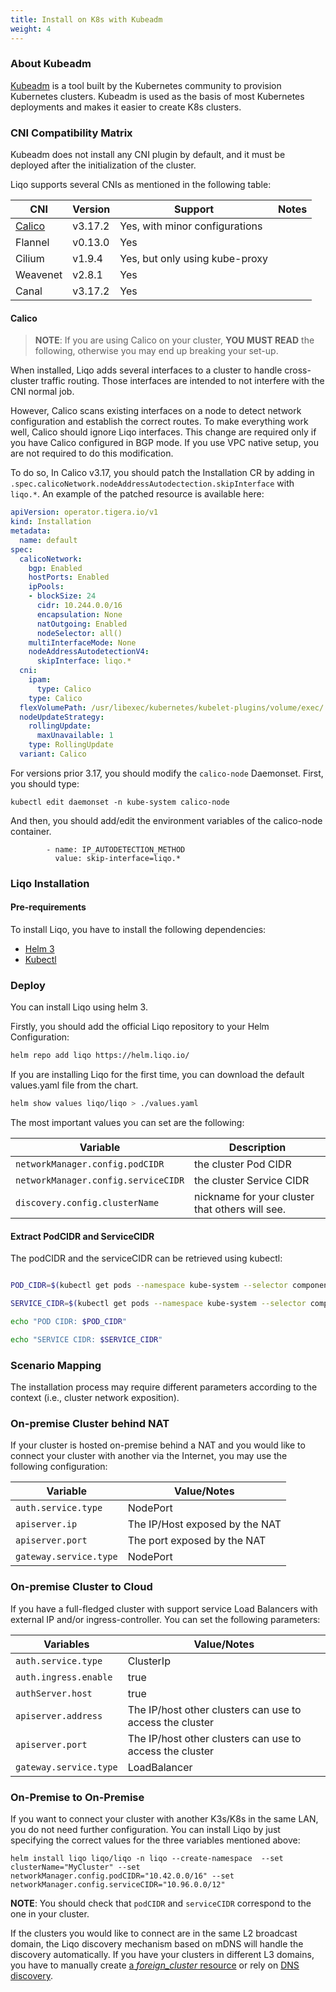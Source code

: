 ```yaml
---
title: Install on K8s with Kubeadm
weight: 4
---
```


### About Kubeadm

[Kubeadm](https://kubernetes.io/docs/setup/production-environment/tools/kubeadm/create-cluster-kubeadm/) is a tool built by the Kubernetes community to provision Kubernetes clusters. Kubeadm is used as the basis of most Kubernetes deployments and makes it easier to create K8s clusters.

### CNI Compatibility Matrix

Kubeadm does not install any CNI plugin by default, and it must be deployed after the initialization of the cluster.

Liqo supports several CNIs as mentioned in the following table:

| CNI                    | Version                             | Support                                   | Notes                       |
| ---------------------- | ------------------------------      | --------------------------------------    | --------------------------- |
| [Calico](#calico)      | v3.17.2                             |  Yes, with minor configurations           |                             |
| Flannel                | v0.13.0                             |  Yes                                      |                             |
| Cilium                 | v1.9.4                              |  Yes, but only using kube-proxy           |                             |
| Weavenet               | v2.8.1                              |  Yes                                      |                             |
| Canal                  | v3.17.2                             |  Yes                                      |                             |

#### Calico

>__NOTE__: If you are using Calico on your cluster, __YOU MUST READ__ the following, otherwise you may end up breaking your set-up.

When installed, Liqo adds several interfaces to a cluster to handle cross-cluster traffic routing. Those interfaces are intended to not interfere with the CNI normal job.

However, Calico scans existing interfaces on a node to detect network configuration and establish the correct routes. To make everything work well, Calico should ignore Liqo interfaces. This change are required only if you have Calico configured in BGP mode. If you use VPC native setup, you are not required to do this modification.

To do so, In Calico v3.17, you should patch the Installation CR by adding in `.spec.calicoNetwork.nodeAddressAutodectection.skipInterface` with `liqo.*`. An example of the patched resource is available here:

```yaml
apiVersion: operator.tigera.io/v1
kind: Installation
metadata:
  name: default
spec:
  calicoNetwork:
    bgp: Enabled
    hostPorts: Enabled
    ipPools:
    - blockSize: 24
      cidr: 10.244.0.0/16
      encapsulation: None
      natOutgoing: Enabled
      nodeSelector: all()
    multiInterfaceMode: None
    nodeAddressAutodetectionV4:
      skipInterface: liqo.*
  cni:
    ipam:
      type: Calico
    type: Calico
  flexVolumePath: /usr/libexec/kubernetes/kubelet-plugins/volume/exec/
  nodeUpdateStrategy:
    rollingUpdate:
      maxUnavailable: 1
    type: RollingUpdate
  variant: Calico
```

For versions prior 3.17, you should modify the `calico-node` Daemonset. First, you should type:

```
kubectl edit daemonset -n kube-system calico-node
```

And then, you should add/edit the environment variables of the calico-node container.

```
        - name: IP_AUTODETECTION_METHOD
          value: skip-interface=liqo.*
```


### Liqo Installation

#### Pre-requirements

To install Liqo, you have to install the following dependencies:

* [Helm 3](https://helm.sh/docs/intro/install/)
* [Kubectl](https://kubernetes.io/docs/tasks/tools/install-kubectl/)

### Deploy

You can install Liqo using helm 3.

Firstly, you should add the official Liqo repository to your Helm Configuration:

```bash
helm repo add liqo https://helm.liqo.io/
```

If you are installing Liqo for the first time, you can download the default values.yaml file from the chart.

```bash
helm show values liqo/liqo > ./values.yaml
```

The most important values you can set are the following:

| Variable               | Description                                 |
| ---------------------- | ------------------------------------------- |
| `networkManager.config.podCIDR`        | the cluster Pod CIDR                        |
| `networkManager.config.serviceCIDR`    | the cluster Service CIDR                    |
| `discovery.config.clusterName`         | nickname for your cluster that others will see. |

#### Extract PodCIDR and ServiceCIDR

The podCIDR and the serviceCIDR can be retrieved using kubectl:

```bash

POD_CIDR=$(kubectl get pods --namespace kube-system --selector component=kube-controller-manager --output jsonpath="{.items[*].spec.containers[*].command}" 2>/dev/null | grep -Po --max-count=1 "(?<=--cluster-cidr=)[0-9.\/]+")

SERVICE_CIDR=$(kubectl get pods --namespace kube-system --selector component=kube-controller-manager --output jsonpath="{.items[*].spec.containers[*].command}" 2>/dev/null | grep -Po --max-count=1 "(?<=--service-cluster-ip-range=)[0-9.\/]+")

echo "POD CIDR: $POD_CIDR"

echo "SERVICE CIDR: $SERVICE_CIDR"
```

### Scenario Mapping

The installation process may require different parameters according to the context (i.e., cluster network exposition).

### On-premise Cluster behind NAT

If your cluster is hosted on-premise behind a NAT and you would like to connect your cluster with another via the Internet, you may use the following configuration:

| Variable | Value/Notes |
| -------- | ----------- |
| `auth.service.type` | NodePort |
| `apiserver.ip` |  The IP/Host exposed by the NAT |
| `apiserver.port` | The port exposed by the NAT  |
| `gateway.service.type` | NodePort |

### On-premise Cluster to Cloud

If you have a full-fledged cluster with support service Load Balancers with external IP and/or ingress-controller. You can set the following parameters:

| Variables | Value/Notes |
| -------- | ----------- |
| `auth.service.type`  | ClusterIp |
| `auth.ingress.enable` | true  |
| `authServer.host`     | true  |
| `apiserver.address` |  The IP/host other clusters can use to access the cluster |
| `apiserver.port` |  The IP/host other clusters can use to access the cluster  |
| `gateway.service.type` | LoadBalancer |

### On-Premise to On-Premise

If you want to connect your cluster with another K3s/K8s in the same LAN, you do not need further configuration. You can install Liqo by just specifying the correct values for the three variables mentioned above:

```
helm install liqo liqo/liqo -n liqo --create-namespace  --set clusterName="MyCluster" --set networkManager.config.podCIDR="10.42.0.0/16" --set networkManager.config.serviceCIDR="10.96.0.0/12"
```

__NOTE__: You should check that `podCIDR` and `serviceCIDR` correspond to the one in your cluster.

If the clusters you would like to connect are in the same L2 broadcast domain, the Liqo discovery mechanism based on mDNS will handle the discovery automatically. If you have your clusters in different L3 domains, you have to manually create [a *foreign_cluster* resource](/user/post-install/discovery#manual-configuration) or rely on [DNS discovery](/user/post-install/discovery#).
